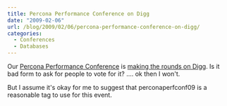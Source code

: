 ```yaml
---
title: Percona Performance Conference on Digg
date: "2009-02-06"
url: /blog/2009/02/06/percona-performance-conference-on-digg/
categories:
  - Conferences
  - Databases
---
```

Our [Percona Performance Conference][1] is [making the rounds on Digg][2]. Is it bad form to ask for people to vote for it? .... ok then I won't.

But I assume it's okay for me to suggest that perconaperfconf09 is a reasonable tag to use for this event.

 [1]: http://conferences.percona.com/
 [2]: http://digg.com/linux_unix/Percona_Performance_Conference_2009_on_April_22_23
